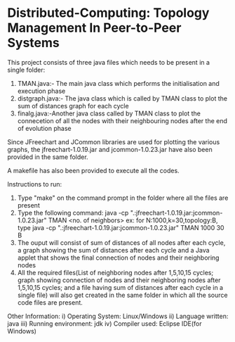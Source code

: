 # Distributed-Computing: Topology Management In Peer-to-Peer Systems

This project consists of three java files which needs to be present in a single folder:
1) TMAN.java:- The main java class which performs the initialisation and execution phase 
2) distgraph.java:- The java class which is called by TMAN class to plot the sum of distances graph for each cycle
3) finalg.java:-Another java class called by TMAN class to plot the connecetion of all the nodes with their neighbouring nodes after the end of evolution phase

Since JFreechart and JCommon libraries are used for plotting the various graphs, the jfreechart-1.0.19.jar and jcommon-1.0.23.jar have also been provided in the same folder.

A makefile has also been provided to execute all the codes.

Instructions to run:
1) Type "make" on the command prompt in the folder where all the files are present
2) Type the following command:
                      java -cp ".:jfreechart-1.0.19.jar:jcommon-1.0.23.jar" TMAN <Total no of nodes> <no. of neighbors> <topology>
   ex: for N:1000,k=30,topology:B, type
                      java -cp ".:jfreechart-1.0.19.jar:jcommon-1.0.23.jar" TMAN 1000 30 B
3) The ouput will consist of sum of distances of all nodes after each cycle, a graph showing the sum of distances after each cycle and a Java applet that shows the final connection of nodes and their neighboring nodes
4) All the required files(List of neighboring nodes after 1,5,10,15 cycles; graph showing connection of nodes and their neighboring nodes after 1,5,10,15 cycles; and a file having sum of distances after each cycle in a single file) will also get created in the same folder in which all the source code files are present.   


Other Information:
i) Operating System: Linux/Windows
ii) Language written: java
iii) Running environment: jdk
iv) Compiler used: Eclipse IDE(for Windows)
